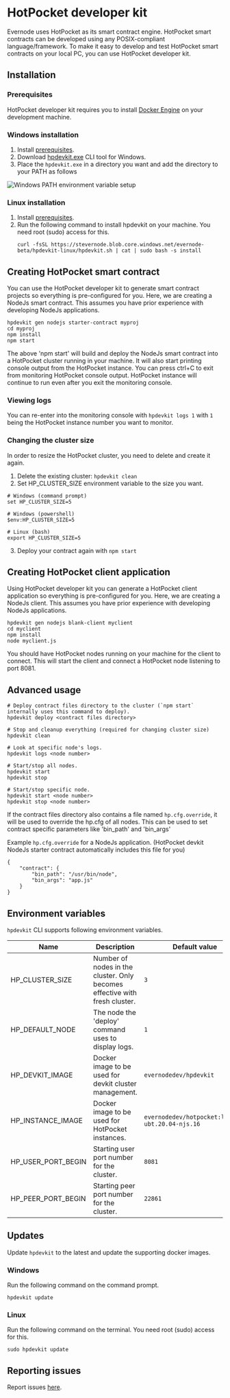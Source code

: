 # HotPocket developer kit
Evernode uses HotPocket as its smart contract engine. HotPocket smart contracts can be developed using any POSIX-compliant language/framework. To make it easy to develop and test HotPocket smart contracts on your local PC, you can use HotPocket developer kit.

## Installation

### Prerequisites
HotPocket developer kit requires you to install [Docker Engine](https://docs.docker.com/engine/install/) on your development machine.

### Windows installation
1. Install [prerequisites](#prerequisites).
2. Download [hpdevkit.exe](https://stevernode.blob.core.windows.net/evernode-beta/hpdevkit-windows/hpdevkit.exe) CLI tool for Windows.
3. Place the `hpdevkit.exe` in a directory you want and add the directory to your PATH as follows
<img alt="Windows PATH environment variable setup" src="https://user-images.githubusercontent.com/33562092/174452298-4771127c-247b-4cf6-8bcc-3fff00af08e1.png">

### Linux installation

1. Install [prerequisites](#prerequisites).
2. Run the following command to install hpdevkit on your machine. You need root (sudo) access for this.
    ```
    curl -fsSL https://stevernode.blob.core.windows.net/evernode-beta/hpdevkit-linux/hpdevkit.sh | cat | sudo bash -s install
    ```

## Creating HotPocket smart contract
You can use the HotPocket developer kit to generate smart contract projects so everything is pre-configured for you. Here, we are creating a NodeJs smart contract. This assumes you have prior experience with developing NodeJs applications.
```
hpdevkit gen nodejs starter-contract myproj
cd myproj
npm install
npm start
```
The above 'npm start' will build and deploy the NodeJs smart contract into a HotPocket cluster running in your machine. It will also start printing console output from the HotPocket instance. You can press ctrl+C to exit from monitoring HotPocket console output. HotPocket instance will continue to run even after you exit the monitoring console.

### Viewing logs
You can re-enter into the monitoring console with `hpdevkit logs 1` with `1` being the HotPocket instance number you want to monitor.

### Changing the cluster size
In order to resize the HotPocket cluster, you need to delete and create it again.
1. Delete the existing cluster: `hpdevkit clean`
2. Set HP_CLUSTER_SIZE environment variable to the size you want.
```
# Windows (command prompt)
set HP_CLUSTER_SIZE=5

# Windows (powershell)
$env:HP_CLUSTER_SIZE=5

# Linux (bash)
export HP_CLUSTER_SIZE=5
```
3. Deploy your contract again with `npm start`

## Creating HotPocket client application
Using HotPocket developer kit you can generate a HotPocket client application so everything is pre-configured for you. Here, we are creating a NodeJs client. This assumes you have prior experience with developing NodeJs applications.
```
hpdevkit gen nodejs blank-client myclient
cd myclient
npm install
node myclient.js
```
You should have HotPocket nodes running on your machine for the client to connect. This will start the client and connect a HotPocket node listening to port 8081.

## Advanced usage
```
# Deploy contract files directory to the cluster (`npm start` internally uses this command to deploy).
hpdevkit deploy <contract files directory>

# Stop and cleanup everything (required for changing cluster size)
hpdevkit clean

# Look at specific node's logs.
hpdevkit logs <node number>

# Start/stop all nodes.
hpdevkit start
hpdevkit stop

# Start/stop specific node.
hpdevkit start <node number>
hpdevkit stop <node number>
```

If the contract files directory also contains a file named `hp.cfg.override`, it will be used to override the hp.cfg of all nodes. This can be used to set contract specific parameters like 'bin_path' and 'bin_args'

Example `hp.cfg.override` for a NodeJs application. (HotPocket devkit NodeJs starter contract automatically includes this file for you)
```
{
    "contract": {
        "bin_path": "/usr/bin/node",
        "bin_args": "app.js"
    }
}
```

## Environment variables
`hpdevkit` CLI supports following environment variables.

| Name | Description | Default value |
| --- | --- | --- |
| HP_CLUSTER_SIZE | Number of nodes in the cluster. Only becomes effective with fresh cluster. | `3` |
| HP_DEFAULT_NODE | The node the 'deploy' command uses to display logs. | `1` |
| HP_DEVKIT_IMAGE | Docker image to be used for devkit cluster management. | `evernodedev/hpdevkit` |
| HP_INSTANCE_IMAGE | Docker image to be used for HotPocket instances. | `evernodedev/hotpocket:latest-ubt.20.04-njs.16` |
| HP_USER_PORT_BEGIN | Starting user port number for the cluster. | `8081` |
| HP_PEER_PORT_BEGIN | Starting peer port number for the cluster. | `22861` |

## Updates
Update `hpdevkit` to the latest and update the supporting docker images.

### Windows
Run the following command on the command prompt.
```
hpdevkit update
```

### Linux
Run the following command on the terminal. You need root (sudo) access for this.
```
sudo hpdevkit update
```

## Reporting issues
Report issues [here](https://github.com/HotPocketDev/evernode-sdk/issues).

